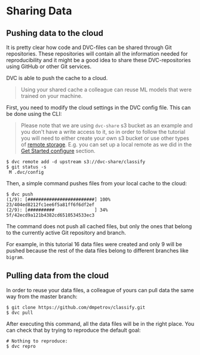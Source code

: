 # Sharing Data

## Pushing data to the cloud

It is pretty clear how code and DVC-files can be shared through Git
repositories. These repositories will contain all the information needed for
reproducibility and it might be a good idea to share these DVC-repositories
using GitHub or other Git services.

DVC is able to push the cache to a cloud.

> Using your shared cache a colleague can reuse ML models that were trained on
> your machine.

First, you need to modify the cloud settings in the DVC config file. This can be
done using the CLI:

> Please note that we are using `dvc-share` s3 bucket as an example and you
> don't have a write access to it, so in order to follow the tutorial you will
> need to either create your own s3 bucket or use other types of
> [remote storage](/doc/commands-reference/remote). E.g. you can set up a local
> remote as we did in the [Get Started configure](/doc/get-started/configure)
> section.

```dvc
$ dvc remote add -d upstream s3://dvc-share/classify
$ git status -s
 M .dvc/config
```

Then, a simple command pushes files from your local cache to the cloud:

```dvc
$ dvc push
(1/9): [#########################] 100% 23/404ed8212fc1ee6f5a81ff6f6df2ef
(2/9): [##########               ] 34% 5f/42ecd9a121b4382cd6510534533ec3
```

The command does not push all cached files, but only the ones that belong to the
currently active Git repository and branch.

For example, in this tutorial 16 data files were created and only 9 will be
pushed because the rest of the data files belong to different branches like
`bigram`.

## Pulling data from the cloud

In order to reuse your data files, a colleague of yours can pull data the same
way from the master branch:

```dvc
$ git clone https://github.com/dmpetrov/classify.git
$ dvc pull
```

After executing this command, all the data files will be in the right place. You
can check that by trying to reproduce the default goal:

```dvc
# Nothing to reproduce:
$ dvc repro
```
